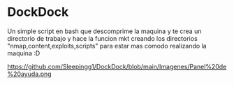 # DockDock
Un simple script en bash que descomprime la maquina y te crea un directorio de trabajo y hace la funcion mkt creando los directorios "nmap,content,exploits,scripts" para estar mas comodo realizando la maquina :D

https://github.com/Sleepingg1/DockDock/blob/main/Imagenes/Panel%20de%20ayuda.png
